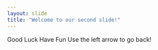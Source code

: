 ```yaml
---
layout: slide
title: "Welcome to our second slide!"
---
```

Good Luck Have Fun
Use the left arrow to go back!
